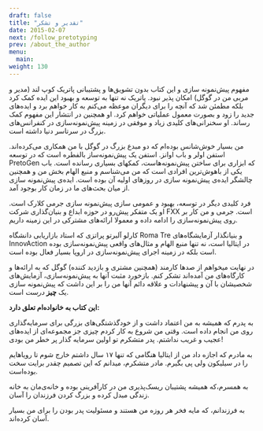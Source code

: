 ```yaml
---
draft: false
title: "تقدیر و تشکر"
date: 2015-02-07
next: /follow_pretotyping
prev: /about_the_author
menu:
  main:
weight: 130
---
```


مفهوم پیش‌نمونه سازی و این کتاب بدون تشویق‌ها و پشتیبانی پاتریک کوپ لند (مدیر و مربی من در گوگل) امکان پذیر نبود. پاتریک نه تنها به توسعه و بهبود این ایده کمک کرد بلکه مطمئن شد که آنچه را برای دیگران موعظه می‌کنم به کار خواهم برد و ایده‌های جدید را زود و بصورت معمول عملیاتی خواهم کرد. او همچنین در انتشار این مفهوم کمک رساند. او سخنرانی‌‌های کلیدی زیاد و موفقی در زمینه پیش‌نمونه‌سازی در کنفرانس‌های بزرگ در سرتاسر دنیا داشته است. 

من بسیار خوش‌شانس بوده‌ام که دو مبدع بزرگ در گوگل با من همکاری می‌کرده‌اند. استفن اولر و باب اوانز. استفن یک پیش‌نمونه‌ساز بالفطره است که در توسعه PretoGen که ابزاری برای ساختن پیش‌نمونه‌هاست، کمکهای بسیاری رسانده است. باب یکی از باهوش‌ترین افرادی است که من می‌شناسم و منبع الهام بخش من و همچنین چالشگر ایده‌ی پیش‌نمونه سازی در روزهای اولیه آن بوده است. ایده‌ی پیش‌نمونه سازی از میان بحث‌های ما در زمان کار بوجود آمد.

فرد کلیدی دیگر در توسعه، بهبود و عمومی سازی پیش‌نمونه سازی جرمی کلارک است. او یک متفکر پیش‌رو در حوزه ابداع و بنیان‌گذاری شرکت FXX است. جرمی و من کار بر روی پیش‌نمونه‌سازی را ادامه داده و معمولا ارائه‌های مشترکی در این زمینه داریم. 

کارلو آلبرتو پراتزی که استاد بازاریابی دانشگاه Roma Tre و بنیانگذار آزمایشگاه‌های InnovAction در ایتالیا است، نه تنها منبع الهام و مثال‌های واقعی پیش‌نمونه‌سازی بوده است بلکه در زمینه اجرای پیش‌نمونه‌سازی در اروپا بسیار فعال بوده است. 

در نهایت میخواهم از صدها کارمند (همچنین مشتری و بازدید کننده) گوگل که به ارائه‌ها و کارگاه‌های من آمده‌اند تشکر کنم. بازخورد مثبت آنها به پیش‌نمونه‌سازی، آزمایش‌های شخصیشان با آن و پیشنهادات و علاقه دائم آنها من را بر این داشت که پیش‌نمونه سازی یک **چیز** _درست_ است.

**این کتاب به خانواده‌ام تعلق دارد:**

به پدرم که همیشه به من اعتماد داشت و از خودگذشتگی‌های بزرگی برای سرمایه‌گذاری روی من انجام داده است. وقتی من شروع به کار کردم چیزی جز مجموعه‌ای از ایده‌های عجیب و غریب نداشتم. پدر متشکرم تو اولین سرمایه گذار پر خطر من بودی!

به مادرم که اجازه داد من از ایتالیا هنگامی که تنها ۱۷ سال داشتم خارج شوم تا رویاهایم را در سیلیکون ولی پی بگیرم. مادر متشکرم، میدانم که این تصمیم چقدر برایت سخت بوده‌است.

به همسرم،که همیشه پشتیبان ریسک‌پذیری من در کارآفرینی بوده و خانه‌ی‌مان به خانه زندگی مبدل کرده و بزرگ کردن فرزندان را آسان.

به فرزندانم، که مایه فخر هر روزه من هستند و مسئولیت پدر بودن را برای من بسیار آسان کرده‌اند.

